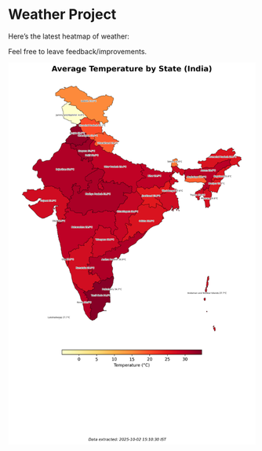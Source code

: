 # Weather Project

Here’s the latest heatmap of weather:

Feel free to leave feedback/improvements.

![India Heatmap](docs/assets/india_heatmap.png?v=DE4891)
